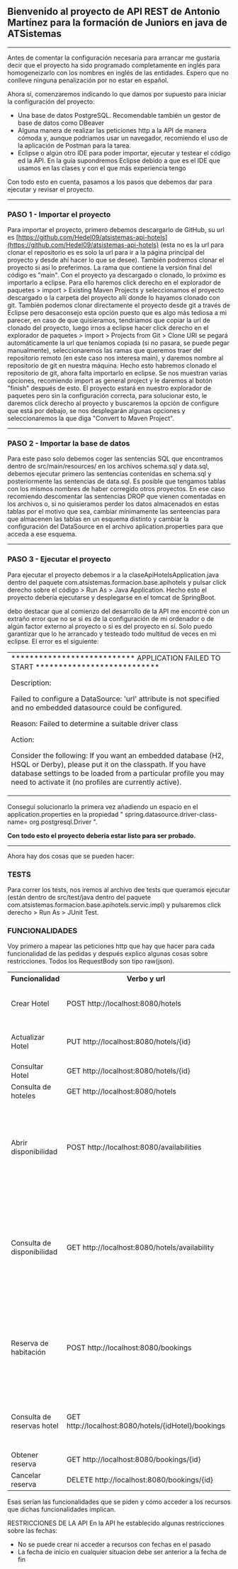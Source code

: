 ## Bienvenido al proyecto de API REST de Antonio Martínez para la formación de Juniors en java de ATSistemas ## 

---

Antes de comentar la configuración necesaria para arrancar me gustaría decir que el proyecto ha sido programado completamente
en inglés para homogeneizarlo con los nombres en inglés de las entidades. Espero que no conlleve ninguna penalización por no estar en español.

Ahora sí, comenzaremos indicando lo que damos por supuesto para iniciar la configuración del proyecto:
 - Una base de datos PostgreSQL. Recomendable también un gestor de base de datos como DBeaver
 - Alguna manera de realizar las peticiones http a la API de manera cómoda y, aunque podríamos usar un navegador, recomiendo el uso de la aplicación
 de Postman para la tarea.
 - Eclipse o algún otro IDE para poder importar, ejecutar y testear el código ed la API. En la guía supondremos Eclipse debido a que es el IDE que
 usamos en las clases y con el que más experiencia tengo
 
 Con todo esto en cuenta, pasamos a los pasos que debemos dar para ejecutar y revisar el proyecto.
 
 ---
 
 ### PASO 1 - Importar el proyecto ###
 
 Para importar el proyecto, primero debemos descargarlo de GitHub, su url es [https://github.com/Hedel09/atsistemas-api-hotels](https://github.com/Hedel09/atsistemas-api-hotels) (esta no es la url para clonar el repositorio es es solo la url para ir a la página principal del proyecto y desde ahí hacer lo que se desee). También podremos clonar el proyecto si así lo preferimos. La rama que contiene la versión final del código es "main".
 Con el proyecto ya descargado o clonado, lo próximo es importarlo a eclipse. Para ello haremos click derecho en el explorador de paquetes > import > Existing Maven Projects y seleccionamos el proyecto descargado o la carpeta del proyecto allí donde lo hayamos clonado con git.
 También podemos clonar directamente el proyecto desde git a través de Eclipse pero desaconsejo esta opcíón puesto que es algo más tediosa a mi parecer, en caso de que quisieramos, tendríamos que copiar la url de clonado del proyecto, luego irnos a eclipse hacer click derecho en el explorador de paquetes > import > Projects from Git > Clone URI se pegará automáticamente la url que teníamos copiada (si no pasara, se puede pegar manualmente), seleccionaremos las ramas que queremos traer del repositorio remoto (en este caso nos interesa main), y daremos nombre al repositorio de git en nuestra máquina. Hecho esto habremos clonado el repositorio de git, ahora falta importarlo en eclipse. Se nos muestran varias opciones, recomiendo import as general project y le daremos al botón "finish" después de esto. El proyecto estará en nuestro explorador de paquetes pero sin la configuración correcta, para solucionar esto, le daremos click derecho al proyecto y buscaremos la opción de configure que está por debajo, se nos desplegarán algunas opciones y seleccionaremos la que diga "Convert to Maven Project".
 
 ---
 
### PASO 2 - Importar la base de datos ###

Para este paso solo debemos coger las sentencias SQL que encontramos dentro de src/main/resources/ en los archivos schema.sql y data.sql, debemos ejecutar primero las sentencias contenidas en schema.sql y posteriormente las sentencias de data.sql. 
Es posible que tengamos tablas con los mismos nombres de haber corregido otros proyectos. En ese caso recomiendo descomentar las sentencias DROP que vienen comentadas en los archivos o, si no quisieramos perder los datos almacenados en estas tablas por el motivo que sea, cambiar mínimamente las senteencias para que almacenen las tablas en un esquema distinto y cambiar la configuración del DataSource en el archivo aplication.properties para que acceda a ese esquema.

---

### PASO 3 - Ejecutar el proyecto ###

Para ejecutar el proyecto debemos ir a la claseApiHotelsApplication.java dentro del paquete com.atsistemas.formacion.base.apihotels y pulsar click derecho sobre el código > Run As > Java Application. Hecho esto el proyecto debería ejecutarse y desplegarse en el tomcat de SpringBoot.

debo destacar que al comienzo del desarrollo de la API me encontré con un extraño error que no se si es de la configuración de mi ordenador o de algún factor externo al proyecto o si es del proyecto en sí. Solo puedo garantizar que lo he arrancado y testeado todo multitud de veces en mi eclipse.
 El error es el siguiente:
 
<table><tr><td>
***************************
APPLICATION FAILED TO START
***************************

Description:

Failed to configure a DataSource: 'url' attribute is not specified and no embedded datasource could be configured.

Reason: Failed to determine a suitable driver class


Action:

Consider the following:
	If you want an embedded database (H2, HSQL or Derby), please put it on the classpath.
	If you have database settings to be loaded from a particular profile you may need to activate it (no profiles are currently active).
</tr></td></table>


 Conseguí solucionarlo la primera vez añadiendo un espacio en el application.properties en la propiedad " spring.datasource.driver-class-name= org.postgresql.Driver ".


**Con todo esto el proyecto debería estar listo para ser probado.**

---

Ahora hay dos cosas que se pueden hacer:

### TESTS ###

Para correr los tests, nos iremos al archivo dee tests que queramos ejecutar (están dentro de src/test/java dentro del paquete com.atsistemas.formacion.base.apihotels.servic.impl) y pulsaremos click derecho > Run As > JUnit Test.

### FUNCIONALIDADES ###

Voy primero a mapear las peticiones http que hay que hacer para cada funcionalidad de las pedidas y después explico algunas cosas sobre restricciones.
 Todos los RequestBody son tipo raw(json).
 
 <table>
    <th>Funcionalidad</th>
    <th>Verbo y url</th>
    <th>RequestBody</th>
	<tr>
		<td>Crear Hotel </td>	
		<td>POST http://localhost:8080/hotels </td>
		<td>
		 {
		    "name": String,
		    "category": Integer
		 }
		 </td>	
	</tr>
	<tr>
		<td>Actualizar Hotel </td>
		<td>PUT http://localhost:8080/hotels/{id} </td>
		<td>
		{
		   "name": String,
		   "category": Integer
		}
		</td>
	</tr>
	<tr>
 		<td>Consultar Hotel </td>
		<td>GET http://localhost:8080/hotels/{id}</td>
		<td></td>
 	</tr>
	<tr>
 		<td>Consulta de hoteles </td>
		<td>GET http://localhost:8080/hotels</td>
		<td></td>
 	</tr>
	<tr>
 		<td>Abrir disponibilidad </td>
		<td>POST http://localhost:8080/availabilities </td>
		<td>
		{
		    "idHotel": Integer,
		    "checkIn": Date(YYYY-MM-DD),
		    "checkOut": Date(YYYY-MM-DD),
		    "rooms": Integer
		}
		</td>
	</tr>
	<tr>
 		<td>Consulta de disponibilidad </td>
		<td>GET http://localhost:8080/hotels/availability </td>
		<td>
		{
		    "checkIn": Date(YYYY-MM-DD),
		    "checkOut": Date(YYYY-MM-DD),
		    (opcional) "category": Integer,
		    (opcional) "name": String
		}
		</td>
	</tr>
	<tr>
 		<td>Reserva de habitación </td>
		<td>POST http://localhost:8080/bookings </td>
		<td>
		{
		    "idHotel": Integer,
		    "dateFrom": Date(YYYY-MM-DD),
		    "dateTo": Date(YYYY-MM-DD),
		    "email": String
		}
		</td>
	</tr>
	<tr>
 		<td>Consulta de reservas hotel </td>
		<td>GET http://localhost:8080/hotels/{idHotel}/bookings </td>
		<td>
		{
		    "dateFrom": Date(YYYY-MM-DD),
		    "dateTo": Date(YYYY-MM-DD)
		}
		</td>
	</tr>
	<tr>
 		<td>Obtener reserva </td>
		<td>GET http://localhost:8080/bookings/{id} </td>
		<td></td>
 	</tr>
	<tr>
 		<td>Cancelar reserva </td><td>DELETE http://localhost:8080/bookings/{id}</td><td></td>
	</tr>
 </tr></td></table>
 
 Esas serían las funcionalidades que se piden y cómo acceder a los recursos que dichas funcionalidades implican.
 
 RESTRICCIONES DE LA API
 En la API he establecido algunas restricciones sobre las fechas: 
  - No se puede crear ni acceder a recursos con fechas en el pasado
  - La fecha de inicio en cualquier situacion debe ser anterior a la fecha de fin

